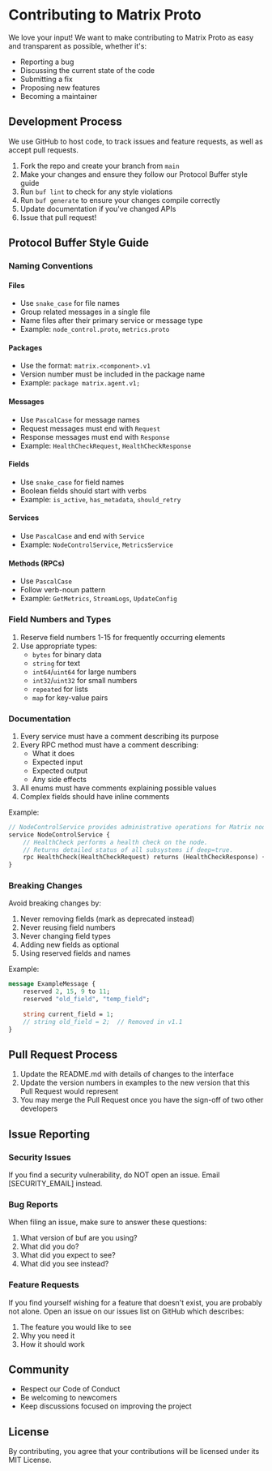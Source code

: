 # Contributing to Matrix Proto

We love your input! We want to make contributing to Matrix Proto as easy and transparent as possible, whether it's:

- Reporting a bug
- Discussing the current state of the code
- Submitting a fix
- Proposing new features
- Becoming a maintainer

## Development Process

We use GitHub to host code, to track issues and feature requests, as well as accept pull requests.

1. Fork the repo and create your branch from `main`
2. Make your changes and ensure they follow our Protocol Buffer style guide
3. Run `buf lint` to check for any style violations
4. Run `buf generate` to ensure your changes compile correctly
5. Update documentation if you've changed APIs
6. Issue that pull request!

## Protocol Buffer Style Guide

### Naming Conventions

#### Files
- Use `snake_case` for file names
- Group related messages in a single file
- Name files after their primary service or message type
- Example: `node_control.proto`, `metrics.proto`

#### Packages
- Use the format: `matrix.<component>.v1`
- Version number must be included in the package name
- Example: `package matrix.agent.v1;`

#### Messages
- Use `PascalCase` for message names
- Request messages must end with `Request`
- Response messages must end with `Response`
- Example: `HealthCheckRequest`, `HealthCheckResponse`

#### Fields
- Use `snake_case` for field names
- Boolean fields should start with verbs
- Example: `is_active`, `has_metadata`, `should_retry`

#### Services
- Use `PascalCase` and end with `Service`
- Example: `NodeControlService`, `MetricsService`

#### Methods (RPCs)
- Use `PascalCase`
- Follow verb-noun pattern
- Example: `GetMetrics`, `StreamLogs`, `UpdateConfig`

### Field Numbers and Types

1. Reserve field numbers 1-15 for frequently occurring elements
2. Use appropriate types:
   - `bytes` for binary data
   - `string` for text
   - `int64`/`uint64` for large numbers
   - `int32`/`uint32` for small numbers
   - `repeated` for lists
   - `map` for key-value pairs

### Documentation

1. Every service must have a comment describing its purpose
2. Every RPC method must have a comment describing:
   - What it does
   - Expected input
   - Expected output
   - Any side effects
3. All enums must have comments explaining possible values
4. Complex fields should have inline comments

Example:
```protobuf
// NodeControlService provides administrative operations for Matrix nodes.
service NodeControlService {
    // HealthCheck performs a health check on the node.
    // Returns detailed status of all subsystems if deep=true.
    rpc HealthCheck(HealthCheckRequest) returns (HealthCheckResponse) {}
}
```

### Breaking Changes

Avoid breaking changes by:
1. Never removing fields (mark as deprecated instead)
2. Never reusing field numbers
3. Never changing field types
4. Adding new fields as optional
5. Using reserved fields and names

Example:
```protobuf
message ExampleMessage {
    reserved 2, 15, 9 to 11;
    reserved "old_field", "temp_field";
    
    string current_field = 1;
    // string old_field = 2;  // Removed in v1.1
}
```

## Pull Request Process

1. Update the README.md with details of changes to the interface
2. Update the version numbers in examples to the new version that this Pull Request would represent
3. You may merge the Pull Request once you have the sign-off of two other developers

## Issue Reporting

### Security Issues

If you find a security vulnerability, do NOT open an issue. Email [SECURITY_EMAIL] instead.

### Bug Reports

When filing an issue, make sure to answer these questions:

1. What version of buf are you using?
2. What did you do?
3. What did you expect to see?
4. What did you see instead?

### Feature Requests

If you find yourself wishing for a feature that doesn't exist, you are probably not alone. Open an issue on our issues list on GitHub which describes:

1. The feature you would like to see
2. Why you need it
3. How it should work

## Community

- Respect our Code of Conduct
- Be welcoming to newcomers
- Keep discussions focused on improving the project

## License

By contributing, you agree that your contributions will be licensed under its MIT License. 
